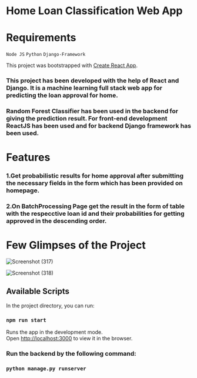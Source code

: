 # Home Loan Classification Web App

# Requirements
`Node JS`
`Python`
`Django-Framework`

This project was bootstrapped with [Create React App](https://github.com/facebook/create-react-app).

### This project has been developed with the help of React and Django. It is a machine learning full stack web app for predicting the loan approval for home. 
### Random Forest Classifier has been used in the backend for giving the prediction result. For front-end development ReactJS has been used and for backend Django framework has been used.

# Features
### 1.Get probabilistic results for home approval after submitting the necessary fields in the form which has been provided on homepage.
### 2.On BatchProcessing Page get the result in the form of table with the respecctive loan id and their probabilities for getting approved in the descending order.

# Few Glimpses of the Project

![Screenshot (317)](https://user-images.githubusercontent.com/60667917/107890183-74e84780-6f3d-11eb-8e1a-f77682734606.png)


![Screenshot (318)](https://user-images.githubusercontent.com/60667917/107890209-9cd7ab00-6f3d-11eb-8065-99463194a53f.png)




## Available Scripts

In the project directory, you can run:

### `npm run start`

Runs the app in the development mode.\
Open [http://localhost:3000](http://localhost:3000) to view it in the browser.

### Run the backend by the following command:

### `python manage.py runserver`


